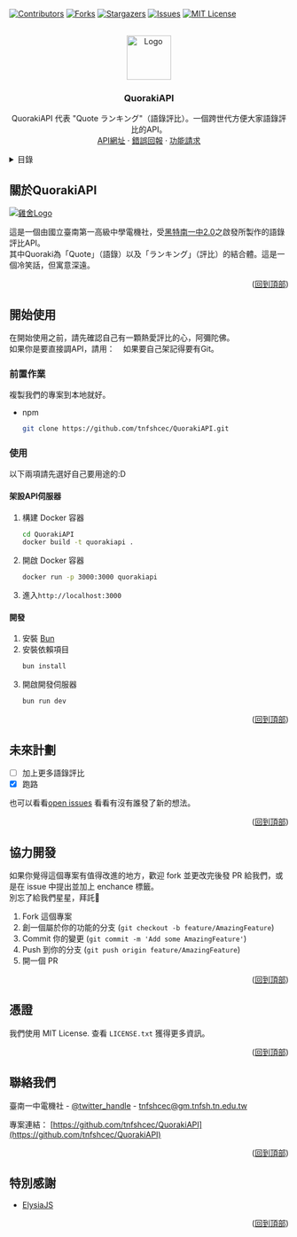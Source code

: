 <a name="readme-top"></a>

[![Contributors][contributors-shield]][contributors-url]
[![Forks][forks-shield]][forks-url]
[![Stargazers][stars-shield]][stars-url]
[![Issues][issues-shield]][issues-url]
[![MIT License][license-shield]][license-url]



<!-- PROJECT LOGO -->
<br />
<div align="center">
  <a href="https://github.com/tnfshcec/QuorakiAPI">
    <img src="https://media.discordapp.net/attachments/1132971598471770172/1243250967189651530/Group_51.png?ex=6650cb31&is=664f79b1&hm=df4cc947370abef19d42c0bd593de6c4019fbd83d900978fc90880a9921d3306&=&format=webp&quality=lossless" alt="Logo" width="80" height="80">
  </a>

<h3 align="center">QuorakiAPI</h3>

  <p align="center">
    QuorakiAPI 代表 "Quote ランキング"（語錄評比）。一個跨世代方便大家語錄評比的API。<br>
    <a href="https://github.com/tnfshcec/QuorakiAPI">API網址</a>
    ·
    <a href="https://github.com/tnfshcec/QuorakiAPI/issues/new">錯誤回報</a>
    · 
    <a href="https://github.com/tnfshcec/QuorakiAPI/issues/new">功能請求</a>
  </p>
</div>



<!-- TABLE OF CONTENTS -->
<details>
  <summary>目錄</summary>
  <ol>
    <li>
      <a href="#關於quorakiapi">關於QuorakiAPI</a>
    </li>
    <li>
      <a href="#開始使用">開始使用</a>
      <ul>
        <li><a href="#前置作業">前置作業</a></li>
        <li><a href="#使用">使用</a></li>
      </ul>
    </li>
    <li><a href="#未來計劃">未來計劃</a></li>
    <li><a href="#協力開發">協力開發</a></li>
    <li><a href="#憑證">憑證</a></li>
    <li><a href="#聯絡我們">聯絡我們</a></li>
    <li><a href="#特別感謝">特別感謝</a></li>
  </ol>
</details>



<!-- ABOUT THE PROJECT -->
## 關於QuorakiAPI

[![雞舍Logo][product-screenshot]](https://media.discordapp.net/attachments/1132971598471770172/1243243021932429342/cec-sticker.png?ex=6650c3ca&is=664f724a&hm=f43be82ae3bdc2792ec36321b2446d579de8464ff74feb3d0109a8ea70690ab7&=&format=webp&quality=lossless&width=1152&height=656)

這是一個由國立臺南第一高級中學電機社，受[黑特南一中2.0](https://www.facebook.com/hatetnfsh21)之啟發所製作的語錄評比API。  
其中Quoraki為「Quote」（語錄）以及「ランキング」（評比）的結合體。這是一個冷笑話，但寓意深遠。

<p align="right">(<a href="#readme-top">回到頂部</a>)</p>


<!-- GETTING STARTED -->
## 開始使用

在開始使用之前，請先確認自己有一顆熱愛評比的心，阿彌陀佛。  
如果你是要直接調API，請用：
`` `` 
如果要自己架記得要有Git。

### 前置作業

複製我們的專案到本地就好。
* npm
  ```sh
  git clone https://github.com/tnfshcec/QuorakiAPI.git
  ```

### 使用

以下兩項請先選好自己要用途的:D

#### 架設API伺服器

1. 構建 Docker 容器
   ```sh
   cd QuorakiAPI
   docker build -t quorakiapi .
   ```
2. 開啟 Docker 容器
   ```sh
   docker run -p 3000:3000 quorakiapi
   ```
3. 進入`http://localhost:3000`
  
#### 開發
1. 安裝 [Bun](https://github.com/oven-sh/bun)
2. 安裝依賴項目
   ```sh
   bun install
   ```
3. 開啟開發伺服器
   ```sh
   bun run dev
   ```

<p align="right">(<a href="#readme-top">回到頂部</a>)</p>


<!-- ROADMAP -->
## 未來計劃

- [ ] 加上更多語錄評比
- [x] 跑路

也可以看看[open issues](https://github.com/tnfshcec/QuorakiAPI/issues) 看看有沒有誰發了新的想法。

<p align="right">(<a href="#readme-top">回到頂部</a>)</p>



<!-- CONTRIBUTING -->
## 協力開發

如果你覺得這個專案有值得改進的地方，歡迎 fork 並更改完後發 PR 給我們，或是在 issue 中提出並加上 enchance 標籤。  
別忘了給我們星星，拜託🐔

1. Fork 這個專案
2. 創一個屬於你的功能的分支 (`git checkout -b feature/AmazingFeature`)
3. Commit 你的變更 (`git commit -m 'Add some AmazingFeature'`)
4. Push 到你的分支 (`git push origin feature/AmazingFeature`)
5. 開一個 PR

<p align="right">(<a href="#readme-top">回到頂部</a>)</p>



<!-- LICENSE -->
## 憑證

我們使用 MIT License. 查看 `LICENSE.txt` 獲得更多資訊。

<p align="right">(<a href="#readme-top">回到頂部</a>)</p>



<!-- CONTACT -->
## 聯絡我們

臺南一中電機社 - [@twitter_handle](https://x.com/tnfshcec) - tnfshcec@gm.tnfsh.tn.edu.tw

專案連結： [https://github.com/tnfshcec/QuorakiAPI](https://github.com/tnfshcec/QuorakiAPI)

<p align="right">(<a href="#readme-top">回到頂部</a>)</p>



<!-- ACKNOWLEDGMENTS -->
## 特別感謝

* [ElysiaJS](https://github.com/elysiajs/elysia)

<p align="right">(<a href="#readme-top">回到頂部</a>)</p>



<!-- MARKDOWN LINKS & IMAGES -->
<!-- https://www.markdownguide.org/basic-syntax/#reference-style-links -->
[contributors-shield]: https://img.shields.io/github/contributors/tnfshcec/QuorakiAPI.svg?style=for-the-badge
[contributors-url]: https://github.com/tnfshcec/QuorakiAPI/graphs/contributors
[forks-shield]: https://img.shields.io/github/forks/tnfshcec/QuorakiAPI.svg?style=for-the-badge
[forks-url]: https://github.com/tnfshcec/QuorakiAPI/network/members
[stars-shield]: https://img.shields.io/github/stars/tnfshcec/QuorakiAPI.svg?style=for-the-badge
[stars-url]: https://github.com/tnfshcec/QuorakiAPI/stargazers
[issues-shield]: https://img.shields.io/github/issues/tnfshcec/QuorakiAPI.svg?style=for-the-badge
[issues-url]: https://github.com/tnfshcec/QuorakiAPI/issues
[license-shield]: https://img.shields.io/github/license/tnfshcec/QuorakiAPI.svg?style=for-the-badge
[license-url]: https://github.com/tnfshcec/QuorakiAPI/blob/master/LICENSE.txt
[product-screenshot]: images/screenshot.png
